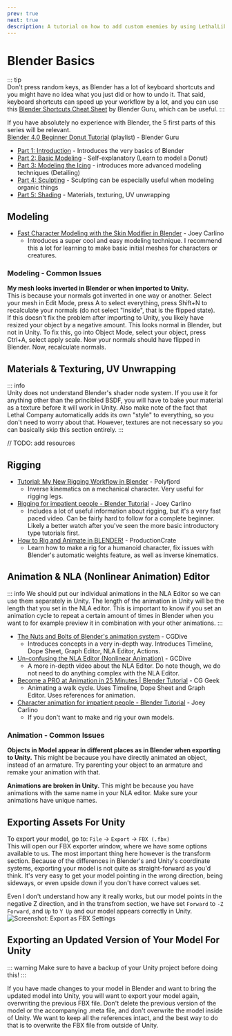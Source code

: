 ```yaml
---
prev: true
next: true
description: A tutorial on how to add custom enemies by using LethalLib.
---
```

# Blender Basics

::: tip  
Don't press random keys, as Blender has a lot of keyboard shortcuts and you might have no idea what you just did or how to undo it. That said, keyboard shortcuts can speed up your workflow by a lot, and you can use this [Blender Shortcuts Cheat Sheet](https://docs.google.com/document/d/1zPBgZAdftWa6WVa7UIFUqW_7EcqOYE0X743RqFuJL3o/edit?pli=1#heading=h.ftqi9ub1gec3) by Blender Guru, which can be useful.
:::

If you have absolutely no experience with Blender, the 5 first parts of this series will be relevant.  
[Blender 4.0 Beginner Donut Tutorial](https://www.youtube.com/playlist?list=PLjEaoINr3zgEPv5y--4MKpciLaoQYZB1Z) (playlist) - Blender Guru
- [Part 1: Introduction](https://youtu.be/B0J27sf9N1Y?list=PLjEaoINr3zgEPv5y--4MKpciLaoQYZB1Z) - Introduces the very basics of Blender
- [Part 2: Basic Modeling](https://youtu.be/tBpnKTAc5Eo?list=PLjEaoINr3zgEPv5y--4MKpciLaoQYZB1Z) - Self-explanatory (Learn to model a Donut)
- [Part 3: Modeling the Icing](https://youtu.be/AqJx5TJyhes?list=PLjEaoINr3zgEPv5y--4MKpciLaoQYZB1Z&t=42) - introduces more advanced modeling techniques (Detailing)
- [Part 4: Sculpting](https://youtu.be/--GVNZnSROc?list=PLjEaoINr3zgEPv5y--4MKpciLaoQYZB1Z) - Sculpting can be especially useful when modeling organic things
- [Part 5: Shading](https://youtu.be/fsLO1F5x7yM?list=PLjEaoINr3zgEPv5y--4MKpciLaoQYZB1Z) - Materials, texturing, UV unwrapping

## Modeling

- [Fast Character Modeling with the Skin Modifier in Blender](https://youtu.be/DAAwy_l4jw4) - Joey Carlino
    - Introduces a super cool and easy modeling technique. I recommend this a lot for learning to make basic initial meshes for characters or creatures.


### Modeling - Common Issues

**My mesh looks inverted in Blender or when imported to Unity.**  
This is because your normals got inverted in one way or another. Select your mesh in Edit Mode, press A to select everything, press Shift+N to recalculate your normals (do not select "Inside", that is the flipped state).  
If this doesn't fix the problem after importing to Unity, you likely have resized your object by a negative amount. This looks normal in Blender, but not in Unity. To fix this, go into Object Mode, select your object, press Ctrl+A, select apply scale. Now your normals should have flipped in Blender. Now, recalculate normals.


## Materials & Texturing, UV Unwrapping

::: info  
Unity does not understand Blender's shader node system. If you use it for anything other than the princibled BSDF, you will have to bake your material as a texture before it will work in Unity. Also make note of the fact that Lethal Company automatically adds its own "style" to everything, so you don't need to worry about that. However, textures are not necessary so you can basically skip this section entirely.
:::

// TODO: add resources

## Rigging

- [Tutorial: My New Rigging Workflow in Blender](https://youtu.be/BiPoPMnU2VI) - Polyfjord
    - Inverse kinematics on a mechanical character. Very useful for rigging legs.
- [Rigging for impatient people - Blender Tutorial](https://youtu.be/DDeB4tDVCGY) - Joey Carlino
    - Includes a lot of useful information about rigging, but it's a very fast paced video. Can be fairly hard to follow for a complete beginner. Likely a better watch after you've seen the more basic introductory type tutorials first.
- [How to Rig and Animate in BLENDER!](https://youtu.be/1khSuB6sER0) - ProductionCrate
    - Learn how to make a rig for a humanoid character, fix issues with Blender's automatic weights feature, as well as inverse kinematics. 

## Animation & NLA (Nonlinear Animation) Editor

::: info 
We should put our individual animations in the NLA Editor so we can use them separately in Unity. The length of the animation in Unity will be the length that you set in the NLA editor. This is important to know if you set an animation cycle to repeat a certain amount of times in Blender when you want to for example preview it in combination with your other animations.
:::

- [The Nuts and Bolts of Blender's animation system](https://youtu.be/p3m57yAcsi0) - CGDive
    - Introduces concepts in a very in-depth way. Introduces Timeline, Dope Sheet, Graph Editor, NLA Editor, Actions.
- [Un-confusing the NLA Editor (Nonlinear Animation)](https://youtu.be/tAo7HxxxA08) - GCDive
    - A more in-depth video about the NLA Editor. Do note though, we do not need to do anything complex with the NLA Editor.
- [Become a PRO at Animation in 25 Minutes | Blender Tutorial](https://youtu.be/_C2ClFO3FAY) - CG Geek
    - Animating a walk cycle. Uses Timeline, Dope Sheet and Graph Editor. Uses references for animation.
- [Character animation for impatient people - Blender Tutorial](https://youtu.be/GAIZkIfXXjQ) - Joey Carlino
    - If you don't want to make and rig your own models.

### Animation - Common Issues

**Objects in Model appear in different places as in Blender when exporting to Unity.**
This might be because you have directly animated an object, instead of an armature. Try parenting your object to an armature and remake your animation with that.

**Animations are broken in Unity.**
This might be because you have animations with the same name in your NLA editor. Make sure your animations have unique names.

## Exporting Assets For Unity

To export your model, go to: `File` -> `Export` -> `FBX (.fbx)`  
This will open our FBX exporter window, where we have some options available to us. The most important thing here however is the transform section. Because of the differences in Blender's and Unity's coordinate systems, exporting your model is not quite as straight-forward as you'd think. It's very easy to get your model pointing in the wrong direction, being sideways, or even upside down if you don't have correct values set.

Even I don't understand how any it really works, but our model points in the negative Z direction, and in the transfrom section, we have set `Forward` to `-Z Forward`, and `Up` to `Y Up` and our model appears correctly in Unity.  
![Screenshot: Export as FBX Settings](./ForTutorial/BlenderExportAsFBX.png)

## Exporting an Updated Version of Your Model For Unity

::: warning
Make sure to have a backup of your Unity project before doing this!
:::

If you have made changes to your model in Blender and want to bring the updated model into Unity, you will want to export your model again, overwriting the previous FBX file. Don't delete the previous version of the model or the accompanying .meta file, and don't overwrite the model inside of Unity. We want to keep all the references intact, and the best way to do that is to overwrite the FBX file from outside of Unity.
